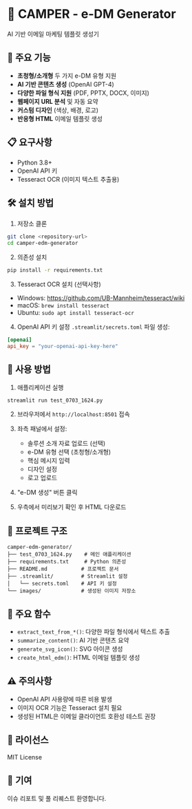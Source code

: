 # 📧 CAMPER - e-DM Generator

AI 기반 이메일 마케팅 템플릿 생성기

## 🚀 주요 기능

- **초청형/소개형** 두 가지 e-DM 유형 지원
- **AI 기반 콘텐츠 생성** (OpenAI GPT-4)
- **다양한 파일 형식 지원** (PDF, PPTX, DOCX, 이미지)
- **웹페이지 URL 분석** 및 자동 요약
- **커스텀 디자인** (색상, 배경, 로고)
- **반응형 HTML** 이메일 템플릿 생성

## 📋 요구사항

- Python 3.8+
- OpenAI API 키
- Tesseract OCR (이미지 텍스트 추출용)

## 🛠️ 설치 방법

1. 저장소 클론
```bash
git clone <repository-url>
cd camper-edm-generator
```

2. 의존성 설치
```bash
pip install -r requirements.txt
```

3. Tesseract OCR 설치 (선택사항)
- Windows: https://github.com/UB-Mannheim/tesseract/wiki
- macOS: `brew install tesseract`
- Ubuntu: `sudo apt install tesseract-ocr`

4. OpenAI API 키 설정
`.streamlit/secrets.toml` 파일 생성:
```toml
[openai]
api_key = "your-openai-api-key-here"
```

## 🎯 사용 방법

1. 애플리케이션 실행
```bash
streamlit run test_0703_1624.py
```

2. 브라우저에서 `http://localhost:8501` 접속

3. 좌측 패널에서 설정:
   - 솔루션 소개 자료 업로드 (선택)
   - e-DM 유형 선택 (초청형/소개형)
   - 핵심 메시지 입력
   - 디자인 설정
   - 로고 업로드

4. "e-DM 생성" 버튼 클릭

5. 우측에서 미리보기 확인 후 HTML 다운로드

## 📁 프로젝트 구조

```
camper-edm-generator/
├── test_0703_1624.py    # 메인 애플리케이션
├── requirements.txt     # Python 의존성
├── README.md           # 프로젝트 문서
├── .streamlit/         # Streamlit 설정
│   └── secrets.toml    # API 키 설정
└── images/             # 생성된 이미지 저장소
```

## 🔧 주요 함수

- `extract_text_from_*()`: 다양한 파일 형식에서 텍스트 추출
- `summarize_content()`: AI 기반 콘텐츠 요약
- `generate_svg_icon()`: SVG 아이콘 생성
- `create_html_edm()`: HTML 이메일 템플릿 생성

## ⚠️ 주의사항

- OpenAI API 사용량에 따른 비용 발생
- 이미지 OCR 기능은 Tesseract 설치 필요
- 생성된 HTML은 이메일 클라이언트 호환성 테스트 권장

## 📄 라이선스

MIT License

## 🤝 기여

이슈 리포트 및 풀 리퀘스트 환영합니다.